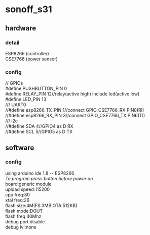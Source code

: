 # sonoff_s31

## hardware
### detail
ESP8266 (controller)  
CSE7766 (power sensor)
### config
// GPIOs  
#define PUSHBUTTON_PIN   0  
#define RELAY_PIN       12//relay(active high) include led(active low)  
#define LED_PIN         13  
/// UART0  
//#define esp8266_TX_PIN 1//connect GPIO_CSE7766_RX PIN8(RI)  
//#define esp8266_RX_PIN 3//connect GPIO_CSE7766_TX PIN6(TI)  
/// i2c  
//#define SDA 4//GPIO4 as D RX  
//#define SCL 5//GPIO5 as D TX  


## software
### config
using arduino ide 1.8 -- ESP8266  
*To program press button before power on*  
board:generic module  
upload speed:115200  
cpu freq:80  
xtal freq:26  
flash size:4M(FS:3MB OTA:512KB)  
flash mode:DOUT  
flash freq 40Mhz  
debug port:disable  
debug lvl:none
